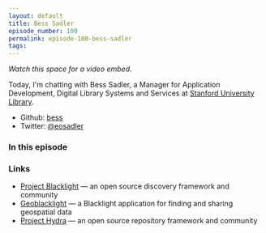 ```yaml
---
layout: default
title: Bess Sadler
episode_number: 100
permalink: episode-100-bess-sadler
tags:
---
```


_Watch this space for a video embed._

<p>
  Today, I'm chatting with Bess Sadler, a Manager for Application Development, Digital Library Systems and Services at <a href="http://library.stanford.edu/department/digital-library-systems-and-services-dlss">Stanford University Library</a>.  
</p>

<ul>
  <li>Github: <a href="https://github.com/{{ page.github_username }}">bess</a></li>
  <li>Twitter: <a href="https://twitter.com/eosadler">@eosadler</a></li>
</ul>

<h3>In this episode</h3>

<h3>Links</h3>

<ul>
  <li><a href="http://projectblacklight.org">Project Blacklight</a> &mdash; an open source discovery framework and community</li>
  <li><a href="http://geoblacklight.org">Geoblacklight</a> &mdash; a Blacklight application for finding and sharing geospatial data</li>
  <li><a href="http://projecthydra.org">Project Hydra</a> &mdash; an open source repository framework and community</li>
</ul>
